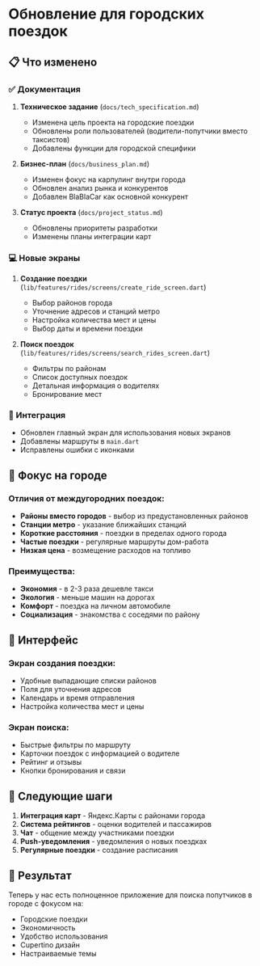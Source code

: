 # Обновление для городских поездок

## 📋 Что изменено

### ✅ Документация
1. **Техническое задание** (`docs/tech_specification.md`)
   - Изменена цель проекта на городские поездки
   - Обновлены роли пользователей (водители-попутчики вместо таксистов)
   - Добавлены функции для городской специфики

2. **Бизнес-план** (`docs/business_plan.md`)
   - Изменен фокус на карпулинг внутри города
   - Обновлен анализ рынка и конкурентов
   - Добавлен BlaBlaCar как основной конкурент

3. **Статус проекта** (`docs/project_status.md`)
   - Обновлены приоритеты разработки
   - Изменены планы интеграции карт

### 💻 Новые экраны
1. **Создание поездки** (`lib/features/rides/screens/create_ride_screen.dart`)
   - Выбор районов города
   - Уточнение адресов и станций метро
   - Настройка количества мест и цены
   - Выбор даты и времени поездки

2. **Поиск поездок** (`lib/features/rides/screens/search_rides_screen.dart`)
   - Фильтры по районам
   - Список доступных поездок
   - Детальная информация о водителях
   - Бронирование мест

### 🔧 Интеграция
- Обновлен главный экран для использования новых экранов
- Добавлены маршруты в `main.dart`
- Исправлены ошибки с иконками

## 🎯 Фокус на городе

### Отличия от междугородних поездок:
- **Районы вместо городов** - выбор из предустановленных районов
- **Станции метро** - указание ближайших станций
- **Короткие расстояния** - поездки в пределах одного города
- **Частые поездки** - регулярные маршруты дом-работа
- **Низкая цена** - возмещение расходов на топливо

### Преимущества:
- **Экономия** - в 2-3 раза дешевле такси
- **Экология** - меньше машин на дорогах
- **Комфорт** - поездка на личном автомобиле
- **Социализация** - знакомства с соседями по району

## 📱 Интерфейс

### Экран создания поездки:
- Удобные выпадающие списки районов
- Поля для уточнения адресов
- Календарь и время отправления
- Настройка количества мест и цены

### Экран поиска:
- Быстрые фильтры по маршруту
- Карточки поездок с информацией о водителе
- Рейтинг и отзывы
- Кнопки бронирования и связи

## 🚀 Следующие шаги

1. **Интеграция карт** - Яндекс.Карты с районами города
2. **Система рейтингов** - оценки водителей и пассажиров  
3. **Чат** - общение между участниками поездки
4. **Push-уведомления** - уведомления о новых поездках
5. **Регулярные поездки** - создание расписания

## 🎉 Результат

Теперь у нас есть полноценное приложение для поиска попутчиков в городе с фокусом на:
- Городские поездки
- Экономичность
- Удобство использования
- Cupertino дизайн
- Настраиваемые темы
